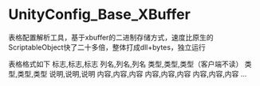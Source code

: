 # UnityConfig_Base_XBuffer
表格配置解析工具，基于xbuffer的二进制存储方式，速度比原生的ScriptableObject快了二十多倍，整体打成dll+bytes，独立运行

表格格式如下
标志,标志,标志
列名,列名,列名
类型,类型,类型（客户端不读）
类型,类型,类型
说明,说明,说明
内容,内容,内容
内容,内容,内容
内容,内容,内容
...
